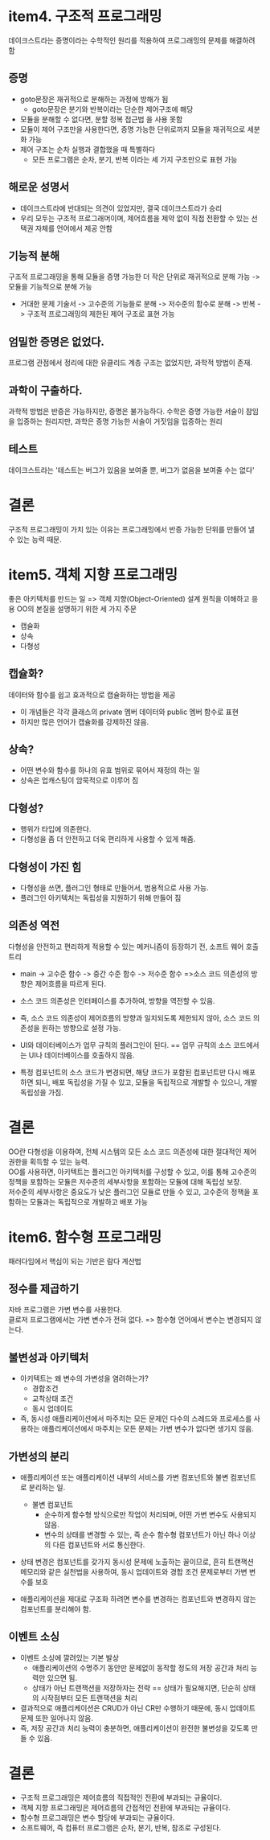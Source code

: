 # item4. 구조적 프로그래밍
데이크스트라는 증명이라는 수학적인 원리를 적용하여 프로그래밍의 문제를 해결하려 함

## 증명
- goto문장은 재귀적으로 분해하는 과정에 방해가 됨
  - goto문장은 분기와 반복이라는 단순한 제어구조에 해당
- 모듈을 분해할 수 없다면, 분할 정복 접근법 을 사용 못함
- 모듈이 제어 구조만을 사용한다면, 증명 가능한 단위로까지 모듈을 재귀적으로 세분화 가능
- 제어 구조는 순차 실행과 결합했을 때 특별하다
  - 모든 프로그램은 순차, 분기, 반복 이라는 세 가지 구조만으로 표현 가능

## 해로운 성명서
- 데이크스트라에 반대되는 의견이 있었지만, 결국 데이크스트라가 승리
- 우리 모두는 구조적 프로그래머이며, 제어흐름을 제약 없이 직접 전환할 수 있는 선택권 자체를 언어에서 제공 안함

## 기능적 분해
구조적 프로그래밍을 통해 모듈을 증명 가능한 더 작은 단위로 재귀적으로 분해 가능 -> 모듈을 기능적으로 분해 가능
- 거대한 문제 기술서 -> 고수준의 기능들로 분해 -> 저수준의 함수로 분해 -> 반복 -> 구조적 프로그래밍의 제한된 제어 구조로 표현 가능

## 엄밀한 증명은 없었다.
프로그램 관점에서 정리에 대한 유클리드 계층 구조는 없었지만, 과학적 방법이 존재.

## 과학이 구출하다.
과학적 방법은 반증은 가능하지만, 증명은 불가능하다.
수학은 증명 가능한 서술이 참임을 입증하는 원리지만, 과학은 증명 가능한 서술이 거짓임을 입증하는 원리

## 테스트
데이크스트라는 '테스트는 버그가 있음을 보여줄 뿐, 버그가 없음을 보여줄 수는 없다'

# 결론
구조적 프로그래밍이 가치 있는 이유는 프로그래밍에서 반증 가능한 단위를 만들어 낼 수 있는 능력 때문.


# item5. 객체 지향 프로그래밍
좋은 아키텍처를 만드는 일 => 객체 지향(Object-Oriented) 설계 원칙을 이해하고 응용
OO의 본질을 설명하기 위한 세 가지 주문
- 캡슐화
- 상속
- 다형성

## 캡슐화?
데이터와 함수를 쉽고 효과적으로 캡슐화하는 방법을 제공
- 이 개념들은 각각 클래스의 private 멤버 데이터와 public 멤버 함수로 표현
- 하지만 많은 언어가 캡슐화를 강제하진 않음.

## 상속?
- 어떤 변수와 함수를 하나의 유효 범위로 묶어서 재정의 하는 일
- 상속은 업캐스팅이 암묵적으로 이루어 짐

## 다형성?
- 행위가 타입에 의존한다.
- 다형성을 좀 더 안전하고 더욱 편리하게 사용할 수 있게 해줌.

## 다형성이 가진 힘
- 다형성을 쓰면, 플러그인 형태로 만들어서, 범용적으로 사용 가능.
- 플러그인 아키텍처는 독립성을 지원하기 위해 만들어 짐

## 의존성 역전
다형성을 안전하고 편리하게 적용할 수 있는 메커니즘이 등장하기 전, 소프트 웨어 호출 트리
- main -> 고수준 함수 -> 중간 수준 함수 -> 저수준 함수 =>소스 코드 의존성의 방향은 제어흐름을 따르게 된다.

- 소스 코드 의존성은 인터페이스를 추가하여, 방향을 역전할 수 있음.
- 즉, 소스 코드 의존성이 제어흐름의 방향과 일치되도록 제한되지 않아, 소스 코드 의존성을 원하는 방향으로 설정 가능.
- UI와 데이터베이스가 업무 규칙의 플러그인이 된다. == 업무 규칙의 소스 코드에서는 UI나 데이터베이스를 호출하지 않음.
- 특정 컴포넌트의 소스 코드가 변경되면, 해당 코드가 포함된 컴포넌트만 다시 배포하면 되니, 배포 독립성을 가질 수 있고, 모듈을 독립적으로 개발할 수 있으니, 개발 독립성을 가짐.

# 결론
OO란 다형성을 이용하여, 전체 시스템의 모든 소스 코드 의존성에 대한 절대적인 제어 권한을 획득할 수 있는 능력.  
OO를 사용하면, 아키텍트는 플러그인 아키텍처를 구성할 수 있고, 이를 통해 고수준의 정책을 포함하는 모듈은 저수준의 세부사항을 포함하는 모듈에 대해 독립성 보장.  
저수준의 세부사항은 중요도가 낮은 플러그인 모듈로 만들 수 있고, 고수준의 정책을 포함하는 모듈과는 독립적으로 개발하고 배포 가능

# item6. 함수형 프로그래밍
패러다임에서 핵심이 되는 기반은 람다 계산법

## 정수를 제곱하기
자바 프로그램은 가변 변수를 사용한다.  
클로저 프로그램에서는 가변 변수가 전혀 없다. => 함수형 언어에서 변수는 변경되지 않는다.

## 불변성과 아키텍처
- 아키텍트는 왜 변수의 가변성을 염려하는가?
  - 경합조건
  - 교착상태 조건
  - 동시 업데이트
- 즉, 동시성 애플리케이션에서 마주치는 모든 문제인 다수의 스레드와 프로세스를 사용하는 애플리케이션에서 마주치는 모든 문제는 가변 변수가 없다면 생기지 않음.

## 가변성의 분리
- 애플리케이션 또는 애플리케이션 내부의 서비스를 가변 컴포넌트와 불변 컴포넌트로 분리하는 일.
  - 불변 컴포넌트
    - 순수하게 함수형 방식으로만 작업이 처리되며, 어떤 가변 변수도 사용되지 않음.
    - 변수의 상태를 변경할 수 있는, 즉 순수 함수형 컴포넌트가 아닌 하나 이상의 다른 컴포넌트와 서로 통신한다.
- 상태 변경은 컴포넌트를 갖가지 동시성 문제에 노출하는 꼴이므로, 흔히 트랜잭션 메모리와 같은 실천법을 사용하여, 동시 업데이트와 경합 조건 문제로부터 가변 변수를 보호

- 애플리케이션을 제대로 구조화 하려면 변수를 변경하는 컴포넌트와 변경하지 않는 컴포넌트를 분리해야 함.

## 이벤트 소싱
- 이벤트 소싱에 깔려있는 기본 발상
  - 애플리케이션의 수명주기 동안만 문제없이 동작할 정도의 저장 공간과 처리 능력만 있으면 됨.
  - 상태가 아닌 트랜잭션을 저장하자는 전략 == 상태가 필요해지면, 단순히 상태의 시작점부터 모든 트랜잭션을 처리
- 결과적으로 애플리케이션은 CRUD가 아닌 CR만 수행하기 때문에, 동시 업데이트 문제 또한 일어나지 않음.
- 즉, 저장 공간과 처리 능력이 충분하면, 애플리케이션이 완전한 불변성을 갖도록 만들 수 있음.

# 결론
- 구조적 프로그래밍은 제어흐름의 직접적인 전환에 부과되는 규율이다.
- 객체 지향 프로그래밍은 제어흐름의 간접적인 전환에 부과되는 규율이다.
- 함수형 프로그래밍은 변수 할당에 부과되는 규율이다.
- 소프트웨어, 즉 컴퓨터 프로그램은 순차, 분기, 반복, 참조로 구성된다.
